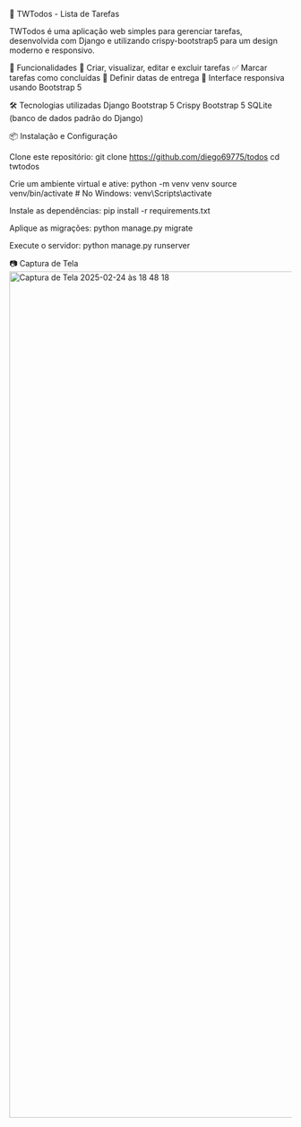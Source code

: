 📝 TWTodos - Lista de Tarefas

TWTodos é uma aplicação web simples para gerenciar tarefas, desenvolvida com Django e utilizando crispy-bootstrap5 para um design moderno e responsivo.

🚀 Funcionalidades
📌 Criar, visualizar, editar e excluir tarefas
✅ Marcar tarefas como concluídas
📅 Definir datas de entrega
🎨 Interface responsiva usando Bootstrap 5

🛠 Tecnologias utilizadas
Django
Bootstrap 5
Crispy Bootstrap 5
SQLite (banco de dados padrão do Django)

📦 Instalação e Configuração

Clone este repositório:
git clone https://github.com/diego69775/todos
cd twtodos

Crie um ambiente virtual e ative:
python -m venv venv
source venv/bin/activate  # No Windows: venv\Scripts\activate

Instale as dependências:
pip install -r requirements.txt

Aplique as migrações:
python manage.py migrate

Execute o servidor:
python manage.py runserver

📷 Captura de Tela
<img width="1509" alt="Captura de Tela 2025-02-24 às 18 48 18" src="https://github.com/user-attachments/assets/ae508dee-b377-4aa9-b694-914a6f1ab363" />
